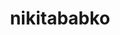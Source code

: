 ---
title: nikitababko
github: https://github.com/nikitababko
mode: light
transition: 3s
archetype:
  - Little Bit of Everything
---